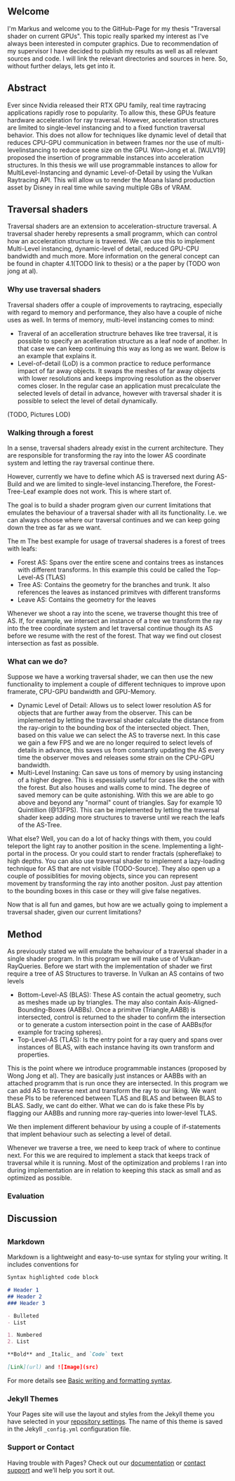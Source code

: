 ## Welcome

I'm Markus and welcome you to the GitHub-Page for my thesis "Traversal shader on current GPUs".
This topic really sparked my interest as I've always been interested in computer graphics.
Due to recommendation of my supervisor I have decided to publish my results as well as all relevant sources and code.
I will link the relevant directories and sources in here. So, without further delays, lets get into it.

## Abstract

Ever since Nvidia released their RTX GPU family, real time raytracing applications rapidly rose to popularity. 
To allow this, these GPUs feature hardware acceleration for ray traversal. However, acceleration structures are limited to single-level instancing and to a fixed function traversal behavior. This does not allow for techniques like dynamic level of detail that reduces CPU-GPU communication in between frames nor the use of multi-levelinstancing to reduce scene size on the GPU.
Won-Jong et al. [WJLV19] proposed the insertion of programmable instances into acceleration structures. In this thesis we will use programmable instances to allow for MultiLevel-Instancing and dynamic Level-of-Detail by using the Vulkan Raytracing API. This
will allow us to render the Moana Island production asset by Disney in real time while
saving multiple GBs of VRAM.

## Traversal shaders
Traversal shaders are an extension to acceleration-structure traversal. A traversal shader hereby represents a small programm, which can control how an acceleration structure is travered. We can use this to implement Multi-Level instancing, dynamic-level of detail, reduced GPU-CPU bandwidth and much more. More information on the general concept can be found in chapter 4.1(TODO link to thesis) or a the paper by (TODO won jong at al).

### Why use traversal shaders

Traversal shaders offer a couple of improvements to raytracing, especially with regard to memory and performance, they also have a couple of niche uses as well.
In terms of memory, multi-level instancing comes to mind:
  - Traveral of an accelleration structrure behaves like tree traversal, it is possible to specify an acelleration structure as a leaf node of another. In that case we can keep continuing this way as long as we want. Below is an example that explains it.
  - Level-of-detail (LoD) is a common practice to reduce performance impact of far away objects. It swaps the meshes of far away objects with lower resolutions and keeps improving resolution as the observer comes closer. In the regular case an application must precalculate the selected levels of detail in advance, however with traversal shader it is possible to select the level of detail dynamically.

(TODO, Pictures LOD)

### Walking through a forest

In a sense, traversal shaders already exist in the current architecture. They are responsible for transforming the ray into the lower AS coordinate system and letting the ray traversal continue there.

However, currently we have to define which AS is traversed next during AS-Build and we are limited to single-level instancing.Therefore, the Forest-Tree-Leaf example does not work. This is where start of.

The goal is to build a shader program given our current limitations that emulates the behaviour of a traversal shader with all its functionality. I.e. we can always choose where our traversal continues and we can keep going down the tree as far as we want.



The m
The best example for usage of traversal shaderes is a forest of trees with leafs:
- Forest AS: Spans over the entire scene and contains trees as instances with different transforms. In this example this could be called the Top-Level-AS (TLAS)
- Tree AS: Contains the geometry for the branches and trunk. It also references the leaves as instanced primitves with different transforms
- Leave AS: Contains the geometry for the leaves

Whenever we shoot a ray into the scene, we traverse thought this tree of AS. If, for example, we intersect an instance of a tree we transform the ray into the tree coordinate system and let traversal continue though its AS before we resume with the rest of the forest. That way we find out closest intersection as fast as possible.



### What can we do?

Suppose we have a working traversal shader, we can then use the new functionality to implement a couple of different techniques to improve upon framerate, CPU-GPU bandwidth and GPU-Memory.
- Dynamic Level of Detail: Allows us to select lower resolution AS for objects that are further away from the observer. This can be implemented by letting the traversal shader calculate the distance from the ray-origin to the bounding box of the intersected object. Then, based on this value we can select the AS to traverse next. In this case we gain a few FPS and we are no longer required to select levels of details in advance, this saves us from constantly updating the AS every time the observer moves and releases some strain on the CPU-GPU bandwidth.
- Multi-Level Instaning: Can save us tons of memory by using instancing of a higher degree. This is espessially useful for cases like the one with the forest. But also houses and walls come to mind. The degree of saved memory can be quite astonishing. With this we are able to go above and beyond any "normal" count of triangles. Say   for example 10 Quintillion (@13FPS). This can be implemented by letting the traversal shader keep adding more structures to traverse until we reach the leafs of the AS-Tree.

What else? Well, you can do a lot of hacky things with them, you could teleport the light ray to another position in the scene. Implementing a light-portal in the process. Or you could start to render fractals (sphereflake) to high depths. You can also use traversal shader to implement a lazy-loading technique for AS that are not visible (TODO-Source). They also open up a couple of possiblities for moving objects, since you can represent movement by transforming the ray into another positon. Just pay attention to the bounding boxes in this case or they will give false negatives.

Now that is all fun and games, but how are we actually going to implement a traversal shader, given our current limitations?

## Method

As previously stated we will emulate the behaviour of a traversal shader in a single shader program. In this program we will make use of Vulkan-RayQueries.
Before we start with the implementation of shader we first require a tree of AS Structures to traverse.
In Vulkan an AS contains of two levels
- Bottom-Level-AS (BLAS): These AS contain the actual geometry, such as meshes made up by triangles. The may also contain Axis-Aligned-Bounding-Boxes (AABBs). Once a primitve (Triangle,AABB) is intersected, control is returned to the shader to confirm the intersection or to generate a custom intersection point in the case of AABBs(for example for tracing spheres).
- Top-Level-AS (TLAS): Is the entry point for a ray query and spans over instances of BLAS, with each instance having its own transform and properties.

This is the point where we introduce programmable instances (proposed by Wong Jong et al). They are basically just instances or AABBs with an attached programm that is run once they are intersected. In this program we can add AS to traverse next and transform the ray to our liking. We want these PIs to be referenced between TLAS and BLAS and between BLAS to BLAS. Sadly, we cant do either. What we can do is fake these PIs by flagging our AABBs and running more ray-queries into lower-level TLAS.

We then implement different behaviour by using a couple of if-statements that implent behaviour such as selecting a level of detail.

Whenever we traverse a tree, we need to keep track of where to continue next. For this we are required to implement a stack that keeps track of traversal while it is running. Most of the optimization and problems I ran into during implementation are in relation to keeping this stack as small and as optimized as possible.

### Evaluation



## Discussion



## 

### Markdown

Markdown is a lightweight and easy-to-use syntax for styling your writing. It includes conventions for

```markdown
Syntax highlighted code block

# Header 1
## Header 2
### Header 3

- Bulleted
- List

1. Numbered
2. List

**Bold** and _Italic_ and `Code` text

[Link](url) and ![Image](src)
```

For more details see [Basic writing and formatting syntax](https://docs.github.com/en/github/writing-on-github/getting-started-with-writing-and-formatting-on-github/basic-writing-and-formatting-syntax).

### Jekyll Themes

Your Pages site will use the layout and styles from the Jekyll theme you have selected in your [repository settings](https://github.com/Ta1sty/Traversal-Shader-on-Current-GPUs/settings/pages). The name of this theme is saved in the Jekyll `_config.yml` configuration file.

### Support or Contact

Having trouble with Pages? Check out our [documentation](https://docs.github.com/categories/github-pages-basics/) or [contact support](https://support.github.com/contact) and we’ll help you sort it out.
